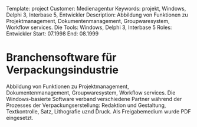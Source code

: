 Template: project
Customer: Medienagentur
Keywords: projekt, Windows, Delphi 3, Interbase 5, Entwickler
Description: Abbildung von Funktionen zu Projektmanagement, Dokumentenmanagement, Groupwaresystem, Workflow services. Die
Tools: Windows, Delphi 3, Interbase 5
Roles: Entwickler
Start: 07.1998
End: 08.1999

# Branchensoftware für Verpackungsindustrie

Abbildung von Funktionen zu Projektmanagement, Dokumentenmanagement, Groupwaresystem, Workflow services. Die Windows-basierte Software verband verschiedene Partner während der Prozesses der Verpackungserstellung: Redaktion und Gestaltung, Textkontrolle, Satz, Lithografie uznd Druck. Als Freigabemedium wurde PDF eingesetzt.


